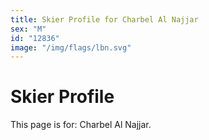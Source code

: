 ```yaml
---
title: Skier Profile for Charbel Al Najjar
sex: "M"
id: "12836"
image: "/img/flags/lbn.svg" 
---
```


# Skier Profile

This page is for: Charbel Al Najjar.
    